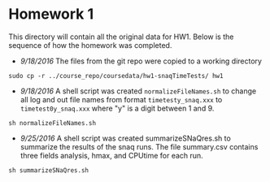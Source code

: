 # Homework 1

This directory will contain all the original data for HW1.  Below is the sequence of how the homework was completed.
- *9/18/2016* The files from the git repo were copied to a working directory

`sudo cp -r ../course_repo/coursedata/hw1-snaqTimeTests/ hw1`  

- *9/18/2016* A shell script was created `normalizeFileNames.sh` to change all log and out file names from format
   `timetesty_snaq.xxx` to `timetest0y_snaq.xxx` where "y" is a digit between 1 and 9.

`sh normalizeFileNames.sh`
- *9/25/2016* A shell script was created summarizeSNaQres.sh to summarize the results of the snaq runs.  The file summary.csv contains three fields analysis, hmax, and CPUtime for each run.

`sh summarizeSNaQres.sh`
